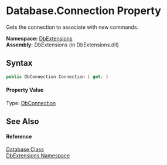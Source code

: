 Database.Connection Property
============================
Gets the connection to associate with new commands.

**Namespace:** [DbExtensions][1]  
**Assembly:** DbExtensions (in DbExtensions.dll)

Syntax
------

```csharp
public DbConnection Connection { get; }
```

#### Property Value
Type: [DbConnection][2]

See Also
--------

#### Reference
[Database Class][3]  
[DbExtensions Namespace][1]  

[1]: ../README.md
[2]: http://msdn.microsoft.com/en-us/library/c790zwhc
[3]: README.md